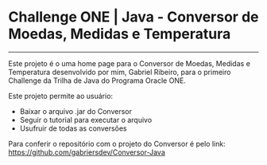# Challenge ONE | Java - Conversor de Moedas, Medidas e Temperatura
---

<p>
Este projeto é o uma home page para o Conversor de Moedas, Medidas e Temperatura desenvolvido por mim, Gabriel Ribeiro, para o primeiro Challenge da Trilha de Java do Programa Oracle ONE.

Este projeto permite ao usuário:
<ul>
  <li>Baixar o arquivo .jar do Conversor</li>
  <li>Seguir o tutorial para executar o arquivo</li>
  <li>Usufruir de todas as conversões</li>
</ul>

Para conferir o repositório com o projeto do Conversor é pelo link: <a href='https://github.com/gabriersdev/Conversor-Java' target='blank'>https://github.com/gabriersdev/Conversor-Java</a>
<p>
